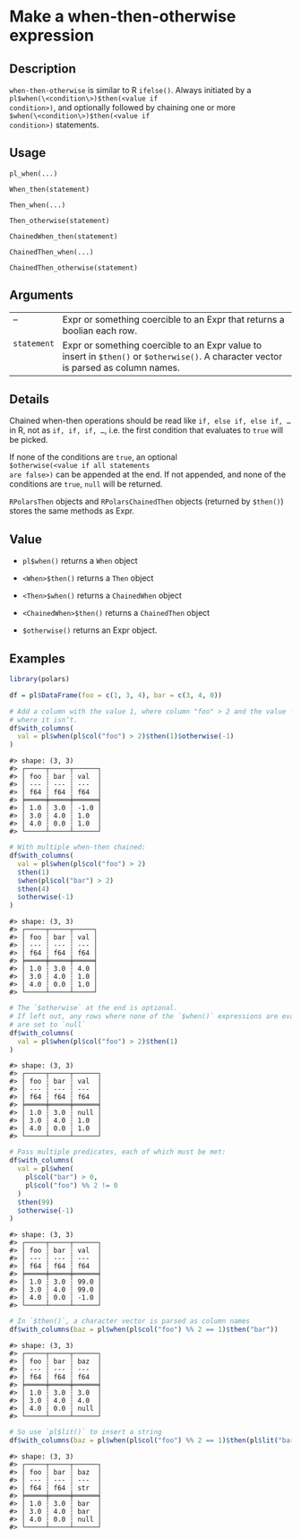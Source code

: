 

# Make a when-then-otherwise expression

## Description

<code>when-then-otherwise</code> is similar to R <code>ifelse()</code>.
Always initiated by a
<code style="white-space: pre;">pl$when(\<condition\>)$then(\<value if
condition\>)</code>, and optionally followed by chaining one or more
<code style="white-space: pre;">$when(\<condition\>)$then(\<value if
condition\>)</code> statements.

## Usage

<pre><code class='language-R'>pl_when(...)

When_then(statement)

Then_when(...)

Then_otherwise(statement)

ChainedWhen_then(statement)

ChainedThen_when(...)

ChainedThen_otherwise(statement)
</code></pre>

## Arguments

<table>
<tr>
<td style="white-space: nowrap; font-family: monospace; vertical-align: top">
<code id="...">…</code>
</td>
<td>
Expr or something coercible to an Expr that returns a boolian each row.
</td>
</tr>
<tr>
<td style="white-space: nowrap; font-family: monospace; vertical-align: top">
<code id="statement">statement</code>
</td>
<td>
Expr or something coercible to an Expr value to insert in
<code style="white-space: pre;">$then()</code> or
<code style="white-space: pre;">$otherwise()</code>. A character vector
is parsed as column names.
</td>
</tr>
</table>

## Details

Chained when-then operations should be read like
<code style="white-space: pre;">if, else if, else if, …</code> in R, not
as <code style="white-space: pre;">if, if, if, …</code>, i.e. the first
condition that evaluates to <code>true</code> will be picked.

If none of the conditions are <code>true</code>, an optional
<code style="white-space: pre;">$otherwise(\<value if all statements are
false\>)</code> can be appended at the end. If not appended, and none of
the conditions are <code>true</code>, <code>null</code> will be
returned.

<code>RPolarsThen</code> objects and <code>RPolarsChainedThen</code>
objects (returned by <code style="white-space: pre;">$then()</code>)
stores the same methods as Expr.

## Value

<ul>
<li>

<code>pl$when()</code> returns a <code>When</code> object

</li>
<li>

<code style="white-space: pre;">\<When\>$then()</code> returns a
<code>Then</code> object

</li>
<li>

<code style="white-space: pre;">\<Then\>$when()</code> returns a
<code>ChainedWhen</code> object

</li>
<li>

<code style="white-space: pre;">\<ChainedWhen\>$then()</code> returns a
<code>ChainedThen</code> object

</li>
<li>

<code style="white-space: pre;">$otherwise()</code> returns an Expr
object.

</li>
</ul>

## Examples

``` r
library(polars)

df = pl$DataFrame(foo = c(1, 3, 4), bar = c(3, 4, 0))

# Add a column with the value 1, where column "foo" > 2 and the value -1
# where it isn’t.
df$with_columns(
  val = pl$when(pl$col("foo") > 2)$then(1)$otherwise(-1)
)
```

    #> shape: (3, 3)
    #> ┌─────┬─────┬──────┐
    #> │ foo ┆ bar ┆ val  │
    #> │ --- ┆ --- ┆ ---  │
    #> │ f64 ┆ f64 ┆ f64  │
    #> ╞═════╪═════╪══════╡
    #> │ 1.0 ┆ 3.0 ┆ -1.0 │
    #> │ 3.0 ┆ 4.0 ┆ 1.0  │
    #> │ 4.0 ┆ 0.0 ┆ 1.0  │
    #> └─────┴─────┴──────┘

``` r
# With multiple when-then chained:
df$with_columns(
  val = pl$when(pl$col("foo") > 2)
  $then(1)
  $when(pl$col("bar") > 2)
  $then(4)
  $otherwise(-1)
)
```

    #> shape: (3, 3)
    #> ┌─────┬─────┬─────┐
    #> │ foo ┆ bar ┆ val │
    #> │ --- ┆ --- ┆ --- │
    #> │ f64 ┆ f64 ┆ f64 │
    #> ╞═════╪═════╪═════╡
    #> │ 1.0 ┆ 3.0 ┆ 4.0 │
    #> │ 3.0 ┆ 4.0 ┆ 1.0 │
    #> │ 4.0 ┆ 0.0 ┆ 1.0 │
    #> └─────┴─────┴─────┘

``` r
# The `$otherwise` at the end is optional.
# If left out, any rows where none of the `$when()` expressions are evaluated to `true`,
# are set to `null`
df$with_columns(
  val = pl$when(pl$col("foo") > 2)$then(1)
)
```

    #> shape: (3, 3)
    #> ┌─────┬─────┬──────┐
    #> │ foo ┆ bar ┆ val  │
    #> │ --- ┆ --- ┆ ---  │
    #> │ f64 ┆ f64 ┆ f64  │
    #> ╞═════╪═════╪══════╡
    #> │ 1.0 ┆ 3.0 ┆ null │
    #> │ 3.0 ┆ 4.0 ┆ 1.0  │
    #> │ 4.0 ┆ 0.0 ┆ 1.0  │
    #> └─────┴─────┴──────┘

``` r
# Pass multiple predicates, each of which must be met:
df$with_columns(
  val = pl$when(
    pl$col("bar") > 0,
    pl$col("foo") %% 2 != 0
  )
  $then(99)
  $otherwise(-1)
)
```

    #> shape: (3, 3)
    #> ┌─────┬─────┬──────┐
    #> │ foo ┆ bar ┆ val  │
    #> │ --- ┆ --- ┆ ---  │
    #> │ f64 ┆ f64 ┆ f64  │
    #> ╞═════╪═════╪══════╡
    #> │ 1.0 ┆ 3.0 ┆ 99.0 │
    #> │ 3.0 ┆ 4.0 ┆ 99.0 │
    #> │ 4.0 ┆ 0.0 ┆ -1.0 │
    #> └─────┴─────┴──────┘

``` r
# In `$then()`, a character vector is parsed as column names
df$with_columns(baz = pl$when(pl$col("foo") %% 2 == 1)$then("bar"))
```

    #> shape: (3, 3)
    #> ┌─────┬─────┬──────┐
    #> │ foo ┆ bar ┆ baz  │
    #> │ --- ┆ --- ┆ ---  │
    #> │ f64 ┆ f64 ┆ f64  │
    #> ╞═════╪═════╪══════╡
    #> │ 1.0 ┆ 3.0 ┆ 3.0  │
    #> │ 3.0 ┆ 4.0 ┆ 4.0  │
    #> │ 4.0 ┆ 0.0 ┆ null │
    #> └─────┴─────┴──────┘

``` r
# So use `pl$lit()` to insert a string
df$with_columns(baz = pl$when(pl$col("foo") %% 2 == 1)$then(pl$lit("bar")))
```

    #> shape: (3, 3)
    #> ┌─────┬─────┬──────┐
    #> │ foo ┆ bar ┆ baz  │
    #> │ --- ┆ --- ┆ ---  │
    #> │ f64 ┆ f64 ┆ str  │
    #> ╞═════╪═════╪══════╡
    #> │ 1.0 ┆ 3.0 ┆ bar  │
    #> │ 3.0 ┆ 4.0 ┆ bar  │
    #> │ 4.0 ┆ 0.0 ┆ null │
    #> └─────┴─────┴──────┘

